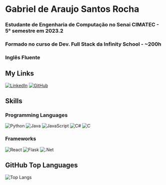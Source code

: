 # Gabriel de Araujo Santos Rocha

 ### Estudante de Engenharia de Computação no Senai CIMATEC - 5° semestre em 2023.2
 ### Formado no curso de Dev. Full Stack da Infinity School - ~200h
 ### Inglês Fluente

## My Links
[![LinkedIn](https://img.shields.io/badge/LinkedIn-000?style=for-the-badge&logo=linkedin&logoColor=0E76A8)](https://www.linkedin.com/in/www.linkedin.com/in/tiago-mend-silva/)
[![GitHub](https://img.shields.io/badge/GitHub-000?style=for-the-badge&logo=GitHub&logoColor=0E76A8)](https://github.com/jabriboy?tab=repositories)

## Skills
### Programming Languages
![Python](https://img.shields.io/badge/Python-000?style=for-the-badge&logo=python)
![Java](https://img.shields.io/badge/Java-000?style=for-the-badge&logo=Java)
![JavaScript](https://img.shields.io/badge/JavaScript-000?style=for-the-badge&logo=javascript)
![C#](https://img.shields.io/badge/Csharp-000?style=for-the-badge&logo=C#)
![C](https://img.shields.io/badge/C-000?style=for-the-badge&logo=C)

### Frameworks
![React](https://img.shields.io/badge/React-000?style=for-the-badge&logo=React)
![Flask](https://img.shields.io/badge/Flask-000?style=for-the-badge&logo=Flask)
![.Net](https://img.shields.io/badge/.Net-000?style=for-the-badge&logo=.Net)

## GitHub Top Languages
![Top Langs](https://github-readme-stats-git-masterrstaa-rickstaa.vercel.app/api/top-langs/?username=jabriboy&bg_color=000&border_color=30A3DC&title_color=E94D5F&text_color=FFF)



